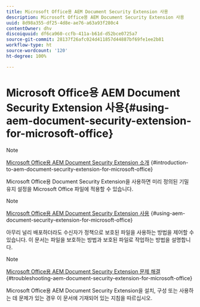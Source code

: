 ```yaml
---
title: Microsoft Office용 AEM Document Security Extension 사용
description: Microsoft Office용 AEM Document Security Extension 사용
uuid: 8d98a355-df25-4d8e-ae76-a63a93f280c4
contentOwner: dhv
discoiquuid: df6ca960-ccfb-411a-b61d-d52bce0725a7
source-git-commit: 28137f26afc024d411857d44887bf69fe1ee2b81
workflow-type: ht
source-wordcount: '120'
ht-degree: 100%

---
```



# Microsoft Office용 AEM Document Security Extension 사용{#using-aem-document-security-extension-for-microsoft-office}

>[!NOTE]
>
>[Microsoft Office용 AEM Document Security Extension 소개](../document-security-extension-microsoft-office.md) {#introduction-to-aem-document-security-extension-for-microsoft-office}
>
>Microsoft Office용 Document Security Extension을 사용하면 미리 정의된 기밀 유지 설정을 Microsoft Office 파일에 적용할 수 있습니다.

>[!NOTE]
>
>[Microsoft Office용 AEM Document Security Extension 사용](../using-aem-document-security-extension.md) {#using-aem-document-security-extension-for-microsoft-office}
>
>아무리 널리 배포하더라도 수신자가 정책으로 보호된 파일을 사용하는 방법을 제어할 수 있습니다. 이 문서는 파일을 보호하는 방법과 보호된 파일로 작업하는 방법을 설명합니다.

>[!NOTE]
>
>[Microsoft Office용 AEM Document Security Extension 문제 해결](../troubleshooting-document-security-extension.md) {#troubleshooting-aem-document-security-extension-for-microsoft-office}
>
>Microsoft Office용 AEM Document Security Extension을 설치, 구성 또는 사용하는 데 문제가 있는 경우 이 문서에 기재되어 있는 지침을 따르십시오.

